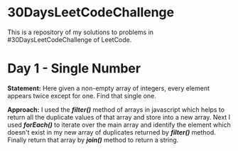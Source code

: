 # 30DaysLeetCodeChallenge
This is a repository of my solutions to problems in #30DaysLeetCodeChallenge of LeetCode.

# Day 1 - Single Number
**Statement:** Here given a non-empty array of integers, every element appears twice except for one. Find that single one.

**Approach:** I used the 
***filter()*** method of arrays in javascript which helps to return all the duplicate values of that array and store into a new array. Next I used ***forEach()*** to iterate over the main array and identify the element which doesn't exist in my new array of duplicates returned by ***filter()*** method. Finally return that array by ***join()*** method to return a string.
